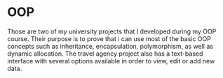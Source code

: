 # OOP
Those are two of my university projects that I developed during my OOP course. Their purpose is to prove that i can use most of the basic OOP concepts such as inheritance, encapsulation, polymorphism, as well as dynamic allocation. The travel agency project also has a text-based interface with several options available in order to view, edit or add new data. 
